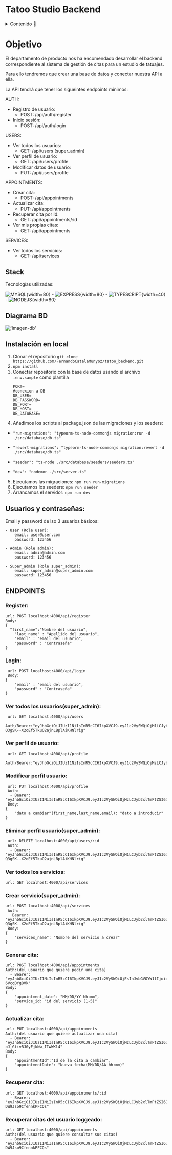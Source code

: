 # Tatoo Studio Backend

<details>
  <summary>Contenido 📝</summary>
  <ol>
    <li><a href="#objetivo">Objetivo</a></li>
    <li><a href="#stack">Stack</a></li>
    <li><a href="#diagrama-bd">Diagrama</a></li>
    <li><a href="#instalación-en-local">Instalación</a></li>
    <li><a href="#endpoints">Endpoints</a></li>
    <li><a href="#agradecimientos">Agradecimientos</a></li>
  </ol>
</details>

# Objetivo

El departamento de producto nos ha encomendado desarrollar el backend correspondiente al sistema de gestión de citas para un estudio de tatuajes.

Para ello tendremos que crear una base de datos y conectar nuestra API a ella.

La API tendrá que tener los sigueintes endpoints minimos:

AUTH:

- Registro de usuario:
  - POST: /api/auth/register
- Inicio sesión:
  - POST: /api/auth/login

USERS:

- Ver todos los usuarios:
  - GET: /api/users (super_admin)
- Ver perfil de usuario:
  - GET: /api/users/profile
- Modificar datos de usuario:
  - PUT: /api/users/profile

APPOINTMENTS:

- Crear cita:
  - POST: /api/appointments
- Actualizar cita:
  - PUT: /api/appointments
- Recuperar cita por Id:
  - GET: /api/appointments/:id
- Ver mis propias citas:
  - GET: /api/appointments

SERVICES:

- Ver todos los servicios:
  - GET: /api/services

## Stack

Tecnologías utilizadas:

![MYSQL](./capturas/mysql-logo.svg){width=80} - ![EXPRESS](./capturas/express-109.svg){width=80} - ![TYPESCRIPT](./capturas/typescript.svg){width=40} - ![NODEJS](./capturas/nodejs.svg){width=80}

## Diagrama BD

!['imagen-db'](./capturas/Captura%20esquema%20BD.JPG)

## Instalación en local

1. Clonar el repositorio
   `git clone https://github.com/FernandoCatalaMunyoz/tatoo_backend.git`
2. `npm install`
3. Conectar repositorio con la base de datos usando el archivo `.env.sample` como plantilla
   ```
   PORT=
   #conexion a DB
   DB_USER=
   DB_PASSWORD=
   DB_PORT=
   DB_HOST=
   DB_DATABASE=
   ```
4. Añadimos los scripts al package.json de las migraciones y los seeders:

- `"run-migrations": "typeorm-ts-node-commonjs migration:run -d ./src/database/db.ts"`

- `"revert-migrations": "typeorm-ts-node-commonjs migration:revert -d ./src/database/db.ts"`

- `"seeder": "ts-node ./src/database/seeders/seeders.ts"`

- `"dev": "nodemon ./src/server.ts"`

5. Ejecutamos las migraciones:
   `npm run run-migrations`
6. Ejecutamos los seeders:
   `npm run seeder`
7. Arrancamos el servidor:
   `npm run dev`

## Usuarios y contraseñas:

Email y password de lso 3 usuarios básicos:

    - User (Role user):
        email: user@user.com
        password: 123456

    - Admin (Role admin):
        email: admin@admin.com
        password: 123456

    - Super_admin (Role super_admin):
        email: super_admin@super_admin.com
        password: 123456

## ENDPOINTS

### Register:

    url: POST localhost:4000/api/register
    Body:
    {
      "first_name":"Nombre del usuario",
        "last_name" : "Apellido del usuario",
        "email" : "email del usuario",
        "password" : "Contraseña"
    }

### Login:

     url: POST localhost:4000/api/login
     Body:
    {
        "email" : "email del usuario",
        "password" : "Contraseña"
    }

### Ver todos los usuarios(super_admin):

     url: GET localhost:4000/api/users
     Auth/Bearer:"eyJhbGciOiJIUzI1NiIsInR5cCI6IkpXVCJ9.eyJ1c2VySWQiOjM1LCJyb2xlTmFtZSI6InN1cGVyX2FkbWluIiwiaWF0IjoxNzA5NTgwMTYyLCJleHAiOjE3MTE0NTIxNjJ9.mk2x9ZUd-Q3gSK--X2oEf5TkuO2ajnLBplAiKHNlrig"

### Ver perfil de usuario:

     url: GET localhost:4000/api/profile
     Auth/Bearer:"eyJhbGciOiJIUzI1NiIsInR5cCI6IkpXVCJ9.eyJ1c2VySWQiOjMzLCJyb2xlTmFtZSI6InVzZXIiLCJpYXQiOjE3MDk1ODAyNjAsImV4cCI6MTcxMTQ1MjI2MH0.iAIxUOAKcjSmJmZ0hOg4QTMVwjYGjZA8_IyycJTq76g"

### Modificar perfil usuario:

     url: PUT localhost:4000/api/profile
     Auth:
      - Bearer: "eyJhbGciOiJIUzI1NiIsInR5cCI6IkpXVCJ9.eyJ1c2VySWQiOjMzLCJyb2xlTmFtZSI6InVzZXIiLCJpYXQiOjE3MDk1Nzg4OTMsImV4cCI6MTcxMTQ1MDg5M30.1YEEHjp5J3GgaVLliRBEJOCy4dyYKTNJ8WTI0o4xfjA"
     Body:
    {
        "dato a cambiar"(first_name,last_name,email): "dato a introducir"
    }

### Eliminar perfil usuario(super_admin):

     url: DELETE localhost:4000/api/users/:id
     Auth:
      - Bearer: "eyJhbGciOiJIUzI1NiIsInR5cCI6IkpXVCJ9.eyJ1c2VySWQiOjM1LCJyb2xlTmFtZSI6InN1cGVyX2FkbWluIiwiaWF0IjoxNzA5NTgwMTYyLCJleHAiOjE3MTE0NTIxNjJ9.mk2x9ZUd-Q3gSK--X2oEf5TkuO2ajnLBplAiKHNlrig"

### Ver todos los servicios:

    url: GET localhost:4000/api/services

### Crear servicio(super_admin):

    url: POST localhost:4000/api/services
     Auth:
       Bearer: "eyJhbGciOiJIUzI1NiIsInR5cCI6IkpXVCJ9.eyJ1c2VySWQiOjM1LCJyb2xlTmFtZSI6InN1cGVyX2FkbWluIiwiaWF0IjoxNzA5NTgwMTYyLCJleHAiOjE3MTE0NTIxNjJ9.mk2x9ZUd-Q3gSK--X2oEf5TkuO2ajnLBplAiKHNlrig"
     Body:
    {
        "services_name": "Nombre del servicio a crear"
    }

### Generar cita:

    url: POST localhost:4000/api/appointments
    Auth:(del usuario que quiere pedir una cita)
      - Bearer: "eyJhbGciOiJIUzI1NiIsInR5cCI6IkpXVCJ9.eyJ1c2VySWQiOjEsInJvbGVOYW1lIjoidXNlciIsImlhdCI6MTcwOTU4MjY2OCwiZXhwIjoxNzExNDU0NjY4fQ.q0lqTiG7mNRSGTLBeclydT5pylVsnldk-6VcqDYg8Vk"
    Body:
    {
        "appointment_date": "MM/DD/YY hh:mm",
        "service_id: "id del servicio (1-5)"
    }

### Actualizar cita:

    url: PUT localhost:4000/api/appointments
    Auth:(del usuario que quiere actualizar una cita)
      - Bearer: "eyJhbGciOiJIUzI1NiIsInR5cCI6IkpXVCJ9.eyJ1c2VySWQiOjMzLCJyb2xlTmFtZSI6InVzZXIiLCJpYXQiOjE3MDk1NzMyMjksImV4cCI6MTcxMTQ0NTIyOX0.i92n1vEstGOt9K37X8-oJ_GtivBJ0yFjkNw_IIwWKl4"
    Body:
    {
        "appointmentId":"Id de la cita a cambiar",
        "appointmentDate": "Nueva fecha(MM/DD/AA hh:mm)"
    }

### Recuperar cita:

    url: GET localhost:4000/api/appointments/:id
      - Bearer: "eyJhbGciOiJIUzI1NiIsInR5cCI6IkpXVCJ9.eyJ1c2VySWQiOjMzLCJyb2xlTmFtZSI6InVzZXIiLCJpYXQiOjE3MDk1NzgzOTgsImV4cCI6MTcxMTQ1MDM5OH0.sA9fkoNp_AdCM5npU7Sv4o6V-DW9Jso9CfennkPFCQs"

### Recuperar citas del usuario loggeado:

    url: GET localhost:4000/api/appointments
    Auth:(del usuario que quiere consultar sus citas)
      - Bearer: "eyJhbGciOiJIUzI1NiIsInR5cCI6IkpXVCJ9.eyJ1c2VySWQiOjMzLCJyb2xlTmFtZSI6InVzZXIiLCJpYXQiOjE3MDk1NzgzOTgsImV4cCI6MTcxMTQ1MDM5OH0.sA9fkoNp_AdCM5npU7Sv4o6V-DW9Jso9CfennkPFCQs"
